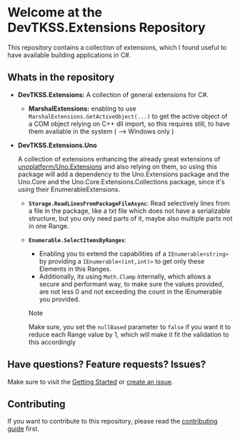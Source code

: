 # Welcome at the DevTKSS.Extensions Repository

This repository contains a collection of extensions, which I found useful to have available building applications in C#.

## Whats in the repository

- **DevTKSS.Extensions:** A collection of general extensions for C#.
  - **MarshalExtensions:** enabling to use `MarshalExtensions.GetActiveObject(...)` to get the active object of a COM object relying on C++ dll import, so this requires still, to have them available in the system ( --> Windows only )

- **DevTKSS.Extensions.Uno**

  A collection of extensions enhancing the already great extensions of [unoplatform/Uno.Extensions](https://github.com/unoplatform/uno.extensions) and also relying on them, so using this package will add a dependency to the Uno.Extensions package and the Uno.Core and the Uno.Core.Extensions.Collections package, since it's using their EnumerableExtensions.

  - **`Storage.ReadLinesFromPackageFileAsync`**: Read selectively lines from a file in the package, like a txt file which does not have a serializable structure, but you only need parts of it, maybe also multiple parts not in one Range.
  - **`Enumerable.SelectItemsByRanges`**:
    - Enabling you to extend the capabilities of a `IEnumerable<string>` by providing a `IEnumerable<(int,int)>` to get only these Elements in this Ranges.
    - Additionally, its using `Math.Clamp` internally, which allows a secure and performant way, to make sure the values provided, are not less 0 and not exceeding the count in the IEnumerable you provided.

    > [!NOTE]
    > Make sure, you set the `nullBased` parameter to `false` if you want it to reduce each Range value by 1, which will make it fit the validation to this accordingly

## Have questions? Feature requests? Issues?

Make sure to visit the [Getting Started](docs/articles/getting-started.md) or [create an issue](https://github.com/DevTKSS/DevTKSS.Extensions/issues).

## Contributing

If you want to contribute to this repository, please read the [contributing guide](CONTRIBUTING.md) first.
